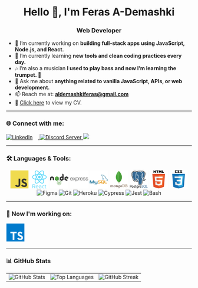 <h1 align="center">Hello 👋, I'm Feras A-Demashki</h1>
<h3 align="center">Web Developer</h3>

- 🔭 I’m currently working on **building full-stack apps using JavaScript, Node.js, and React.**
- 🌱 I’m currently learning **new tools and clean coding practices every day.**
- 🎶 I’m also a musician  **I used to play bass and now I’m learning the trumpet. 🎺**
- 💬 Ask me about **anything related to vanilla JavaScript, APIs, or web development.**
- 📫 Reach me at: **aldemashkiferas@gmail.com**
- 📄 [Click here](https://app.enhancv.com/share/6f14a1dc/?utm_medium=growth&utm_campaign=share-resume&utm_source=dynamic) to view my CV.

---

### 🌐 Connect with me:
<p align="left">
  <a href="https://linkedin.com/in/your-link" target="_blank">
    <img src="https://raw.githubusercontent.com/rahuldkjain/github-profile-readme-generator/master/src/images/icons/Social/linked-in-alt.svg" alt="LinkedIn" height="35" style="margin-right: 15px;" />
  </a>
  <a href="https://discord.gg/xFHxEhhZg5" target="_blank" title="Join my Discord server">
    <img src="https://raw.githubusercontent.com/rahuldkjain/github-profile-readme-generator/master/src/images/icons/Social/discord.svg" alt="Discord Server" height="40" />
  </a>
  <a href="" target="_blank">
  <img src="https://img.shields.io/badge/Spotify-1DB954?style=for-the-badge&logo=spotify&logoColor=white" height="40" />
</a>
</p>

---

### 🛠️ Languages & Tools:
<p align="center">
  <img src="https://raw.githubusercontent.com/devicons/devicon/master/icons/javascript/javascript-original.svg" alt="JavaScript" width="50" height="50"/>
  <img src="https://raw.githubusercontent.com/devicons/devicon/master/icons/react/react-original-wordmark.svg" alt="React" width="50" height="50"/>
  <img src="https://raw.githubusercontent.com/devicons/devicon/master/icons/nodejs/nodejs-original-wordmark.svg" alt="Node.js" width="50" height="50"/>
  <img src="https://raw.githubusercontent.com/devicons/devicon/master/icons/express/express-original-wordmark.svg" alt="Express.js" width="50" height="50"/>
  <img src="https://raw.githubusercontent.com/devicons/devicon/master/icons/mysql/mysql-original-wordmark.svg" alt="MySQL" width="50" height="50"/>
  <img src="https://raw.githubusercontent.com/devicons/devicon/master/icons/mongodb/mongodb-original-wordmark.svg" alt="MongoDB" width="50" height="50"/>
  <img src="https://raw.githubusercontent.com/devicons/devicon/master/icons/postgresql/postgresql-original-wordmark.svg" alt="PostgreSQL" width="50" height="50"/>
  <img src="https://raw.githubusercontent.com/devicons/devicon/master/icons/html5/html5-original-wordmark.svg" alt="HTML5" width="50" height="50"/>
  <img src="https://raw.githubusercontent.com/devicons/devicon/master/icons/css3/css3-original-wordmark.svg" alt="CSS3" width="50" height="50"/>
  <img src="https://www.vectorlogo.zone/logos/figma/figma-icon.svg" alt="Figma" width="50" height="50"/>
  <img src="https://www.vectorlogo.zone/logos/git-scm/git-scm-icon.svg" alt="Git" width="50" height="50"/>
  <img src="https://www.vectorlogo.zone/logos/heroku/heroku-icon.svg" alt="Heroku" width="50" height="50"/>
  <img src="https://raw.githubusercontent.com/simple-icons/simple-icons/6e46ec1fc23b60c8fd0d2f2ff46db82e16dbd75f/icons/cypress.svg" alt="Cypress" width="50" height="50"/>
  <img src="https://www.vectorlogo.zone/logos/jestjsio/jestjsio-icon.svg" alt="Jest" width="50" height="50"/>
  <img src="https://www.vectorlogo.zone/logos/gnu_bash/gnu_bash-icon.svg" alt="Bash" width="50" height="50"/>
</p>

---

### 🧪 Now I'm working on:
<p align="left">
  <img src="https://raw.githubusercontent.com/devicons/devicon/master/icons/typescript/typescript-original.svg" alt="TypeScript" width="50" height="50"/>
</p>

---

### 📊 GitHub Stats

<table>
  <tr>
    <td>
      <img src="https://github-readme-stats.vercel.app/api?username=feras-aldemashki&show_icons=true&locale=en" alt="GitHub Stats" />
    </td>
    <td>
      <img src="https://github-readme-stats.vercel.app/api/top-langs?username=feras-aldemashki&show_icons=true&locale=en&layout=compact" alt="Top Languages" />
    </td>
    <td>
      <img src="https://github-readme-streak-stats.herokuapp.com/?user=feras-aldemashki" alt="GitHub Streak" />
    </td>
  </tr>
</table>

